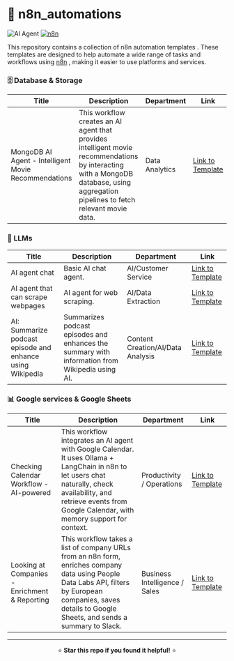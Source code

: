 # 🔄 n8n_automations


![AI Agent](https://img.shields.io/badge/Ollama-Local_AI-blue?style=for-the-badge&logo=ollama)
[![n8n](https://img.shields.io/badge/Automation-n8n-orange?logo=n8n&logoColor=white)](https://n8n.io)


This repository contains a collection of n8n automation templates . These templates are designed to help automate a wide range of tasks and workflows using [n8n](https://n8n.partnerlinks.io/h1pwwf5m4toe) , making it easier to use platforms and services.

### 🗄️ Database & Storage

| Title | Description | Department | Link |
|-------|-------------|------------|------|
| MongoDB AI Agent - Intelligent Movie Recommendations | This workflow creates an AI agent that provides intelligent movie recommendations by interacting with a MongoDB database, using aggregation pipelines to fetch relevant movie data. | Data Analytics | [Link to Template](./Database%20%26%20Storage/Movie_Recom_MongoDB.json) |


###  🤖 LLMs

| Title | Description | Department | Link |
|---|---|---|---|
| AI agent chat | Basic AI chat agent. | AI/Customer Service | [Link to Template](./LLMs/Workflow3_AI_Agent_Chat.json) |
| AI agent that can scrape webpages | AI agent for web scraping. | AI/Data Extraction | [Link to Template](./LLMs/WebScraper_Workflow.json) |
| AI: Summarize podcast episode and enhance using Wikipedia | Summarizes podcast episodes and enhances the summary with information from Wikipedia using AI. | Content Creation/AI/Data Analysis | [Link to Template](./LLMs/AI_summarize_podcast.json) |


### 📊 Google services & Google Sheets

| Title | Description | Department | Link |
|-------|-------------|------------|------|
| Checking Calendar Workflow - AI-powered | This workflow integrates an AI agent with Google Calendar. It uses Ollama + LangChain in n8n to let users chat naturally, check availability, and retrieve events from Google Calendar, with memory support for context. | Productivity / Operations | [Link to Template](./Google%20services%20%26%20Google%20Sheets/CheckingCalendarWorkFlow.json) |
| Looking at Companies - Enrichment & Reporting | This workflow takes a list of company URLs from an n8n form, enriches company data using People Data Labs API, filters by European companies, saves details to Google Sheets, and sends a summary to Slack. | Business Intelligence / Sales | [Link to Template](./Google%20services%20%26%20Google%20Sheets/lookingAtCompanys.json) |

---



<div align="center">

⭐ **Star this repo if you found it helpful!** ⭐

</div>


